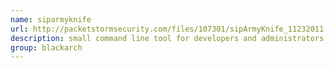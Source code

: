 ```yaml
---
name: siparmyknife
url: http://packetstormsecurity.com/files/107301/sipArmyKnife_11232011.pl.txt
description: small command line tool for developers and administrators of Session Initiation Protocol (SIP) applications. URL : http://packetstormsecurity.com/files/107301/sipArmyKnife_11232011.pl.txt Groups : blackarch blackarch-voip
group: blackarch
---
```

